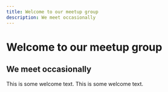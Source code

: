 ```yaml
---
title: Welcome to our meetup group
description: We meet occasionally
---
```


# Welcome to our meetup group

## We meet occasionally

This is some welcome text. This is some welcome text.
